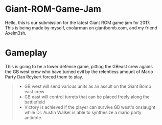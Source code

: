 # Giant-ROM-Game-Jam

Hello, this is our submission for the latest Giant ROM game jam for 2017. This is being made by myself, coolarman on giantbomb.com, and my friend Axelm3sh. 

# Gameplay

This is going to be a tower defense game, pitting the GBeast crew agains the GB west crew who have turned evil by the relentless amount of Mario Party Dan Rcykert forced them to play.

> + GB west will send various units as an assult on the Giant Bomb east crew
> + GB east will control turrets that can be placed freely along the battlefield
> + Victory is achieved if the player can survive GB west's onslaught while Dr. Austin Walker is able to synthesize a mario party antidote. 